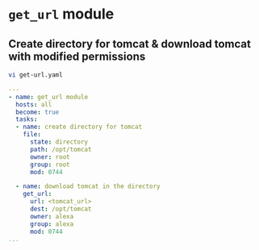 # `get_url` module
## Create directory for tomcat & download tomcat with modified permissions
```sh
vi get-url.yaml
```
```yaml
---
- name: get_url module
  hosts: all
  become: true
  tasks:
  - name: create directory for tomcat
    file: 
      state: directory
      path: /opt/tomcat
      owner: root
      group: root
      mod: 0744

  - name: download tomcat in the directory
    get_url:
      url: <tomcat_url>
      dest: /opt/tomcat
      owner: alexa
      group: alexa
      mod: 0744
...
```
